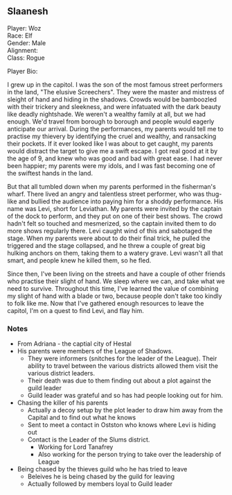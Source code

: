 ## Slaanesh

Player: Woz  
Race: Elf  
Gender: Male  
Alignment:    
Class: Rogue  

Player Bio:

I grew up in the capitol. I was the son of the most famous street performers in the land, "The elusive Screechers". They were the master and mistress of sleight of hand and hiding in the shadows. Crowds would be bamboozled with their trickery and sleekness, and were infatuated with the dark beauty like deadly nightshade. We weren't a wealthy family at all, but we had enough. We'd travel from borough to borough and people would eagerly anticipate our arrival. During the performances, my parents would tell me to practise my thievery by identifying the cruel and wealthy, and ransacking their pockets. If it ever looked like I was about to get caught, my parents would distract the target to give me a swift escape. I got real good at it by the age of 9, and knew who was good and bad with great ease. I had never been happier; my parents were my idols, and I was fast becoming one of the swiftest hands in the land. 

But that all tumbled down when my parents performed in the fisherman's wharf. There lived an angry and talentless street performer, who was thug-like and bullied the audience into paying him for a shoddy performance. His name was Levi, short for Leviathan. My parents were invited by the captain of the dock to perform, and they put on one of their best shows. The crowd hadn't felt so touched and mesmerized, so the captain invited them to do more shows regularly there. Levi caught wind of this and sabotaged the stage. When my parents were about to do their final trick, he pulled the triggered and the stage collapsed, and he threw a couple of great big hulking anchors on them, taking them to a watery grave. Levi wasn't all that smart, and people knew he killed them, so he fled. 

Since then, I've been living on the streets and have a couple of other friends who practise their slight of hand. We sleep where we can, and take what we need to survive. Throughout this time, I've learned the value of combining my slight of hand with a blade or two, because people don't take too kindly to folk like me. Now that I've gathered enough resources to leave the capitol, I'm on a quest to find Levi, and flay him. 

### Notes

* From Adriana - the captial city of Hestal
* His parents were members of the League of Shadows.
  * They were informers (snitches for the leader of the League). Their ability to travel between the various districts allowed them visit the various district leaders.
  * Their death was due to them finding out about a plot against the guild leader
  * Guild leader was grateful and so has had people looking out for him.
* Chasing the killer of his parents
  * Actually a decoy setup by the plot leader to draw him away from the Capital and to find out what he knows
  * Sent to meet a contact in Ostston who knows where Levi is hiding out
  * Contact is the Leader of the Slums district.
    * Working for Lord Tanafrey 
    * Also working for the person trying to take over the leadership of League
* Being chased by the thieves guild who he has tried to leave
  * Beleives he is being chased by the guild for leaving
  * Actually followed by members loyal to Guild leader 




